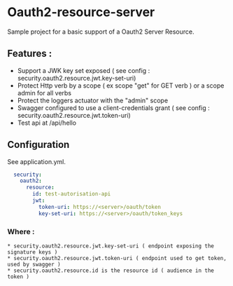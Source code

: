# Oauth2-resource-server

  Sample project for a basic support of a Oauth2 Server Resource.

## Features : 
  * Support a JWK key set exposed ( see config : security.oauth2.resource.jwt.key-set-uri)
  * Protect Http verb by a scope ( ex scope "get" for GET verb ) or a scope admin for all verbs
  * Protect the loggers actuator with the "admin" scope
  * Swagger configured to use a client-credentials grant ( see config : security.oauth2.resource.jwt.token-uri)
  * Test api at /api/hello

## Configuration

See application.yml.
  
```yml
  security:
    oauth2:
      resource:
        id: test-autorisation-api
        jwt:
          token-uri: https://<server>/oauth/token
          key-set-uri: https://<server>/oauth/token_keys
```

### Where :
    * security.oauth2.resource.jwt.key-set-uri ( endpoint exposing the signature keys )
    * security.oauth2.resource.jwt.token-uri ( endpoint used to get token, used by swagger )
    * security.oauth2.resource.id is the resource id ( audience in the token )
